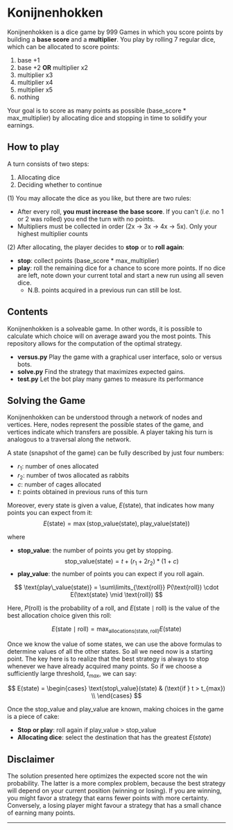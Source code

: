 # Konijnenhokken
Konijnenhokken is a dice game by 999 Games in which you score points by building a **base score** and a **multiplier**. You play by rolling 7 regular dice, which can be allocated to score points:
1. base +1 
2. base +2 **OR** multiplier x2
3. multiplier x3
4. multiplier x4
5. multiplier x5
6. nothing

Your goal is to score as many points as possible (base_score * max_multiplier) by allocating dice and stopping in time to solidify your earnings.

## How to play
 A turn consists of two steps:
1. Allocating dice
2. Deciding whether to continue

 (1) You may allocate the dice as you like, but there are two rules:
- After every roll, **you must increase the base score**. If you can't (*i.e.* no 1 or 2 was rolled) you end the turn with no points.
- Multipliers must be collected in order (2x -> 3x -> 4x -> 5x). Only your highest multiplier counts

(2) After allocating, the player decides to **stop** or to **roll again**:
 - **stop**: collect points (base_score * max_multiplier)
 - **play**: roll the remaining dice for a chance to score more points. If no dice are left, note down your current total and start a new run using all seven dice.
    * N.B. points acquired in a previous run can still be lost.

## Contents
Konijnenhokken is a solveable game. In other words, it is possible to calculate which choice will on average award you the most points. This repository allows for the computation of the optimal strategy.

 - **versus.py** Play the game with a graphical user interface, solo or versus bots.
 - **solve.py** Find the strategy that maximizes expected gains.
 - **test.py** Let the bot play many games to measure its performance

## Solving the Game
Konijnenhokken can be understood through a network of nodes and vertices. Here, nodes represent the possible states of the game, and vertices indicate which transfers are possible. A player taking his turn is analogous to a traversal along the network.

A state (snapshot of the game) can be fully described by just four numbers:
- $r_1$: number of ones allocated
- $r_2$: number of twos allocated as rabbits
- $c$: number of cages allocated
- $t$: points obtained in previous runs of this turn

Moreover, every state is given a value, $E(\text{state})$, that indicates how many points you can expect from it:
$$E(\text{state}) = \max(\text{stop\_value(state)}, \text{play\_value(state)})$$

where

-  **stop_value**: the number of points you get by stopping.
   $$\text{stop\_value(state)} = t + (r_1 + 2r_2) * (1 + c)$$
-  **play_value**: the number of points you can expect if you roll again.

$$ \text{play\_value(state)} = \sum\limits_{\text{roll}} P(\text{roll}) \cdot E(\text{state} \mid \text{roll}) $$

Here, $P(\text{roll})$ is the probability of a roll, and $E(\text{state} \mid \text{roll})$ is the value of the best allocation choice given this roll:

$$
E(\text{state} \mid \text{roll}) = \max_{\text{allocations}(\text{state}, \text{roll})} E(\text{state})
$$

Once we know the value of some states, we can use the above formulas to determine values of all the other states. So all we need now is a starting point. The key here is to realize that the best strategy is always to stop whenever we have already acquired many points. So if we choose a sufficiently large threshold, $t_{max}$, we can say:

$$
E(state) = 
\begin{cases}
\text{stop\_value}(state) & (\text{if } t > t_{max}) \\
\end{cases}
$$

Once the stop_value and play_value are known, making choices in the game is a piece of cake:
 - **Stop or play**: roll again if play_value > stop_value
 - **Allocating dice**: select the destination that has the greatest $E(state)$



## Disclaimer
The solution presented here optimizes the expected score not the win probability. The latter is a more complex problem, because the best strategy will depend on your current position (winning or losing). If you are winning, you might favor a strategy that earns fewer points with more certainty. Conversely, a losing player might favour a strategy that has a small chance of earning many points.

---
